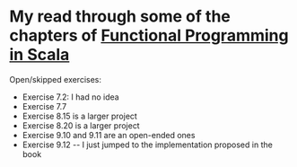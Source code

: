 # My read through some of the chapters of [Functional Programming in Scala](https://www.manning.com/books/functional-programming-in-scala)

Open/skipped exercises:
  - Exercise 7.2: I had no idea
  - Exercise 7.7
  - Exercise 8.15 is a larger project
  - Exercise 8.20 is a larger project
  - Exercise 9.10 and 9.11 are an open-ended ones
  - Exercise 9.12 -- I just jumped to the implementation proposed in the book
